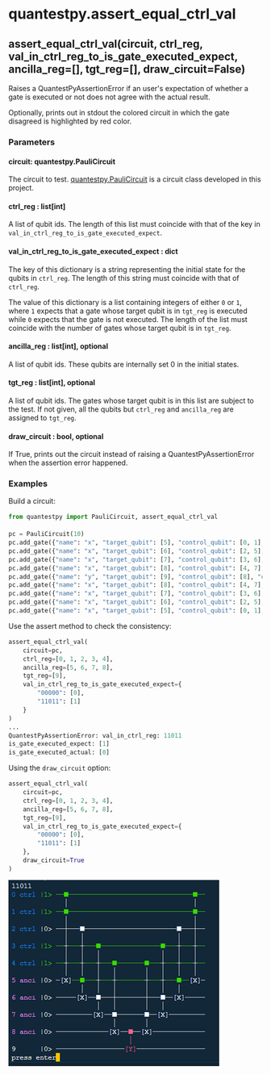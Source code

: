 # quantestpy.assert_equal_ctrl_val

## assert_equal_ctrl_val(circuit, ctrl_reg, val_in_ctrl_reg_to_is_gate_executed_expect, ancilla_reg=[], tgt_reg=[], draw_circuit=False)
Raises a QuantestPyAssertionError if an user's expectation of whether a gate is executed or not does not agree with the actual result.

Optionally, prints out in stdout the colored circuit in which the gate disagreed is highlighted by red color.

### Parameters

#### circuit: quantestpy.PauliCircuit
The circuit to test. [quantestpy.PauliCircuit](./pauli_circuit.md) is a circuit class developed in this project.

#### ctrl_reg : list[int]
A list of qubit ids. The length of this list must coincide with that of the key in `val_in_ctrl_reg_to_is_gate_executed_expect`.

#### val_in_ctrl_reg_to_is_gate_executed_expect : dict
The key of this dictionary is a string representing the initial state for the qubits in `ctrl_reg`. The length of this string must coincide with that of `ctrl_reg`.

The value of this dictionary is a list containing integers of either `0` or `1`, where `1` expects that a gate whose target qubit is in `tgt_reg` is executed while `0` expects that the gate is not executed. The length of the list must coincide with the number of gates whose target qubit is in `tgt_reg`.

#### ancilla_reg : list[int], optional
A list of qubit ids. These qubits are internally set 0 in the initial states.

#### tgt_reg : list[int], optional
A list of qubit ids. The gates whose target qubit is in this list are subject to the test.
If not given, all the qubits but `ctrl_reg` and `ancilla_reg` are assigned to `tgt_reg`.

#### draw_circuit : bool, optional
If True, prints out the circuit instead of raising a QuantestPyAssertionError when the assertion error happened.

### Examples

Build a circuit:
```py
from quantestpy import PauliCircuit, assert_equal_ctrl_val

pc = PauliCircuit(10)
pc.add_gate({"name": "x", "target_qubit": [5], "control_qubit": [0, 1], "control_value": [1, 1]})
pc.add_gate({"name": "x", "target_qubit": [6], "control_qubit": [2, 5], "control_value": [1, 1]})
pc.add_gate({"name": "x", "target_qubit": [7], "control_qubit": [3, 6], "control_value": [1, 1]})
pc.add_gate({"name": "x", "target_qubit": [8], "control_qubit": [4, 7], "control_value": [1, 1]})
pc.add_gate({"name": "y", "target_qubit": [9], "control_qubit": [8], "control_value": [1]})
pc.add_gate({"name": "x", "target_qubit": [8], "control_qubit": [4, 7], "control_value": [1, 1]})
pc.add_gate({"name": "x", "target_qubit": [7], "control_qubit": [3, 6], "control_value": [1, 1]})
pc.add_gate({"name": "x", "target_qubit": [6], "control_qubit": [2, 5], "control_value": [1, 1]})
pc.add_gate({"name": "x", "target_qubit": [5], "control_qubit": [0, 1], "control_value": [1, 1]})
```
Use the assert method to check the consistency:
```py
assert_equal_ctrl_val(
    circuit=pc,
    ctrl_reg=[0, 1, 2, 3, 4],
    ancilla_reg=[5, 6, 7, 8],
    tgt_reg=[9],
    val_in_ctrl_reg_to_is_gate_executed_expect={
        "00000": [0],
        "11011": [1]
    }
)
...
QuantestPyAssertionError: val_in_ctrl_reg: 11011
is_gate_executed_expect: [1]
is_gate_executed_actual: [0]
```
Using the `draw_circuit` option:
```py
assert_equal_ctrl_val(
    circuit=pc,
    ctrl_reg=[0, 1, 2, 3, 4],
    ancilla_reg=[5, 6, 7, 8],
    tgt_reg=[9],
    val_in_ctrl_reg_to_is_gate_executed_expect={
        "00000": [0],
        "11011": [1]
    },
    draw_circuit=True
)
```
![0](./fig/equal_ctrl_val_0.PNG)
